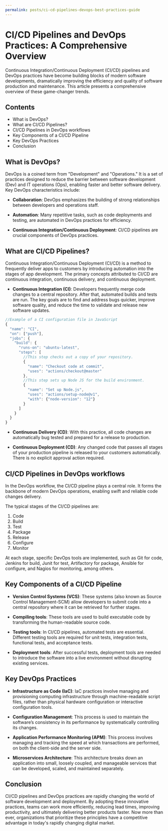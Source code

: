 ```yaml
---
permalink: posts/ci-cd-pipelines-devops-best-practices-guide
---
```


# CI/CD Pipelines and DevOps Practices: A Comprehensive Overview

Continuous Integration/Continuous Deployment (CI/CD) pipelines and DevOps practices have become building blocks of modern software developments, dramatically improving the efficiency and quality of software production and maintenance. This article presents a comprehensive overview of these game-changer trends.

## Contents

- What is DevOps?
- What are CI/CD Pipelines?
- CI/CD Pipelines in DevOps workflows
- Key Components of a CI/CD Pipeline
- Key DevOps Practices
- Conclusion

## What is DevOps?

DevOps is a coined term from "Development" and "Operations." It is a set of practices designed to reduce the barrier between software development (Dev) and IT operations (Ops), enabling faster and better software delivery. Key DevOps characteristics include:

- **Collaboration**: DevOps emphasizes the building of strong relationships between developers and operations staff. 

- **Automation**: Many repetitive tasks, such as code deployments and testing, are automated in DevOps practices for efficiency.

- **Continuous Integration/Continuous Deployment**: CI/CD pipelines are crucial components of DevOps practices.

## What are CI/CD Pipelines?

Continuous Integration/Continuous Deployment (CI/CD) is a method to frequently deliver apps to customers by introducing automation into the stages of app development. The primary concepts attributed to CI/CD are continuous integration, continuous delivery, and continuous deployment. 

- **Continuous Integration (CI)**: Developers frequently merge code changes to a central repository. After that, automated builds and tests are run. The key goals are to find and address bugs quicker, improve software quality, and reduce the time to validate and release new software updates.

```javascript
//Example of a CI configuration file in JavaScript
{
  "name": "CI",
  "on": ["push"], 
  "jobs": {
    "build": {
      "runs-on": "ubuntu-latest",
      "steps": [
        //This step checks out a copy of your repository.
        {
          "name": "Checkout code at commit",
          "uses": "actions/checkout@master"
        },
        //This step sets up Node JS for the build environment.
        {
          "name": "Set up Node.js",
          "uses": "actions/setup-node@v1", 
          "with": {"node-version": "12"} 
        }
      ]
    }
  }
}
```

- **Continuous Delivery (CD)**: With this practice, all code changes are automatically bug tested and prepared for a release to production.

- **Continuous Deployment (CD)**: Any changed code that passes all stages of your production pipeline is released to your customers automatically. There is no explicit approval action required. 

## CI/CD Pipelines in DevOps workflows

In the DevOps workflow, the CI/CD pipeline plays a central role. It forms the backbone of modern DevOps operations, enabling swift and reliable code changes delivery. 

The typical stages of the CI/CD pipelines are:

1. Code
2. Build
3. Test
4. Package
5. Release
6. Configure
7. Monitor

At each stage, specific DevOps tools are implemented, such as Git for code, Jenkins for build, Junit for test, Artifactory for package, Ansible for configure, and Nagios for monitoring, among others.

## Key Components of a CI/CD Pipeline

- **Version Control Systems (VCS)**: These systems (also known as Source Control Management-SCM) allow developers to submit code into a central repository where it can be retrieved for further stages.

- **Compiling tools**: These tools are used to build executable code by transforming the human-readable source code.

- **Testing tools**: In CI/CD pipelines, automated tests are essential. Different testing tools are required for unit tests, integration tests, functional tests, and acceptance tests. 

- **Deployment tools**: After successful tests, deployment tools are needed to introduce the software into a live environment without disrupting existing services.

## Key DevOps Practices

- **Infrastructure as Code (IaC)**: IaC practices involve managing and provisioning computing infrastructure through machine-readable script files, rather than physical hardware configuration or interactive configuration tools.

- **Configuration Management**: This process is used to maintain the software’s consistency in its performance by systematically controlling its changes.

- **Application Performance Monitoring (APM)**: This process involves managing and tracking the speed at which transactions are performed, on both the client-side and the server side.

- **Microservices Architecture**: This architecture breaks down an application into small, loosely coupled, and manageable services that can be developed, scaled, and maintained separately.

## Conclusion

CI/CD pipelines and DevOps practices are rapidly changing the world of software development and deployment. By adopting these innovative practices, teams can work more efficiently, reducing lead times, improving productivity, and ultimately delivering better products faster. Now more than ever, organizations that prioritize these principles have a competitive advantage in today's rapidly changing digital market.